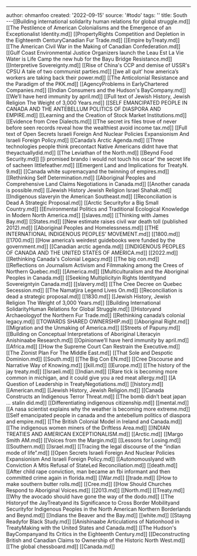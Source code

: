 ---
author: ohmanfoo
created: '2022-09-15'
source: '#todo'
tags: ''
title: South
---[[Building international solidarity human relations for global struggle.md]]
[[The Pestilence of American Colonialisms and the Emergence of an Exceptionalist Identity.md]]
[[PropertyRights Competition and Depletion in the Eighteenth CenturyCanadian Fur Trade.md]]
[[Empire byTreaty.md]]
[[The American Civil War in the Making of Canadian Confederation.md]]
[[Gulf Coast Environmental Justice Organizers launch the Leau Est La Vie Water is Life Camp the new hub for the Bayu Bridge Resistance.md]]
[[Interpretive Sovereignty.md]]
[[Rise of China's CCP and demise of USSR's CPSU A tale of two communist parties.md]]
[[we all quit’ how america’s workers are taking back their power.md]]
[[The Anticolonial Resistance and the Paradigm of the PKK.md]]
[[AgencyProblems in EarlyChartered Companies.md]]
[[Indian Consumers and the Hudson's BayCompany.md]]
[[We’ll have herd immunity by april.md]]
[[Full text of Jewish History, Jewish Religion The Weight of 3,000 Years.md]]
[[SELF EMANCIPATED PEOPLE IN CANADA AND THE ANTEBELLUM POLITICS OF DIASPORA AND EMPIRE.md]]
[[Learning and the Creation of Stock Market Institutions.md]]
[[Evidence from Cree Dialects.md]]
[[The secret irs files trove of never before seen records reveal how the wealthiest avoid income tax.md]]
[[Full text of Open Secrets Israeli Foreign And Nuclear Policies Expansionism And Israeli Foreign Policy.md]]
[[Canada’s Arctic Agenda.md]]
[[Three technologies people think precontact Native Americans didnt have that theyactuallydid.md]]
[[The Leviathan of the North.md]]
[[Beynd Food Security.md]]
[[i promised brando i would not touch his oscar’ the secret life of sacheen littlefeather.md]]
[[Emergent Land and Implications for TreatyN. 9.md]]
[[Canada white supremacyand the twinning of empires.md]]
[[Rethinking Self Determination.md]]
[[Aboriginal Peoples and Comprehensive Land Claims Negotiations in Canada.md]]
[[Another canada is possible.md]]
[[Jewish History Jewish Religion Israel Shahak.md]]
[[Indigenous slaveryin the American Southeast.md]]
[[Reconciliation is Dead A Strategic Proposal.md]]
[[Arctic Securityfor a Big Small Country.md]]
[[Environmental Politics and Traditional Ecological Knowledge in Modern North America.md]]
[[slaves.md]]
[[Thinking with James Bay.md]]
[[States.md]]
[[New estimate raises civil war death toll (published 2012).md]]
[[Aboriginal Peoples and Homelessness.md]]
[[THE INTERNATIONAL INDIGENOUS PEOPLES’ MOVEMENT.md]]
[[1800.md]]
[[1700.md]]
[[How america’s weirdest guidebooks were funded by the government.md]]
[[Canadian arctic agenda.md]]
[[INDIGENOUS PEOPLES OF CANADA AND THE UNITED STATES OF AMERICA.md]]
[[2022.md]]
[[Rethinking Canada's Colonial Legacy.md]]
[[The big con.md]]
[[Reflections on Journalism Activism and Filmmaking among the Crees of Northern Quebec.md]]
[[America.md]]
[[Multiculturalism and the Aboriginal Peoples in Canada.md]]
[[Seeking Multiplicityin Rights Identityand Sovereigntyin Canada.md]]
[[slavery.md]]
[[The Cree Decree on Quebec Secession.md]]
[[The Namatjira Legend Lives On.md]]
[[Reconciliation is dead a strategic proposal.md]]
[[1830.md]]
[[Jewish History, Jewish Religion The Weight of 3,000 Years.md]]
[[Building International SolidarityHuman Relations for Global Struggle.md]]
[[Historyand Archaeologyof the Northern Fur Trade.md]]
[[Rethinking canada’s colonial legacy.md]]
[[TOWARDS SHARED OWNERSHIP.md]]
[[Aboriginal Right.md]]
[[Migration and the Unmaking of America.md]]
[[Streets of Papuny.md]]
[[Building on Conceptual Interpretations of Aboriginal Literacyin Anishinaabe Research.md]]
[[Opinionwe’ll have herd immunity by april.md]]
[[Africa.md]]
[[How the Supreme Court Can Restrain the Executive.md]]
[[The Zionist Plan For The Middle East.md]]
[[That Sole and Despotic Dominion.md]]
[[South.md]]
[[The Big Con EN.md]]
[[Cree Discourse and Narrative Way of Knowing.md]]
[[kill.md]]
[[Europe.md]]
[[The history of the jay treaty.md]]
[[Israeli.md]]
[[Indian.md]]
[[Rare tick is becoming more common in michigan, and it could give you a red meat allergy.md]]
[[A Question of Leadership in TreatyNegotiations.md]]
[[history.md]]
[[American.md]]
[[Jewish History, Jewish Religion.md]]
[[Canada Constructs an Indigenous Terror Threat.md]]
[[The bomb didn’t beat japan … stalin did.md]]
[[Differentiating indigenous citizenship.md]]
[[mental.md]]
[[A nasa scientist explains why the weather is becoming more extreme.md]]
[[Self emancipated people in canada and the antebellum politics of diaspora and empire.md]]
[[The British Colonial Model in Ireland and Canada.md]]
[[The indigenous women miners of the Driftless Area.md]]
[[INDIAN TREATIES AND AMERICAN EXCEPTIONALISM.md]]
[[Arctic.md]]
[[Margo Smith AM.md]]
[[Voices from the Margin.md]]
[[Lessons for Losing.md]]
[[Southern.md]]
[[Israel.md]]
[[Tracing the legal discourse of the “indian mode of life”.md]]
[[Open Secrets Israeli Foreign And Nuclear Policies Expansionism And Israeli Foreign Policy.md]]
[[Autonomouslyand with Conviction A Mtis Refusal of StateLed Reconciliation.md]]
[[death.md]]
[[After child rape conviction, man became an fbi informant and then committed crime again in florida.md]]
[[War.md]]
[[trade.md]]
[[How to make southern butter rolls.md]]
[[Cree.md]]
[[How Should Churches Respond to Aboriginal Voices.md]]
[[2013.md]]
[[North.md]]
[[Treaty.md]]
[[Why the avocado should have gone the way of the dodo.md]]
[[The Historyof the JayTreatyand its Significance to Cross Border Mobilityand Securityfor Indigenous Peoples in the North American Northern Borderlands and Beynd.md]]
[[Indians the Beaver and the Bay.md]]
[[white.md]]
[[Stayng Readyfor Black Study.md]]
[[Anishinaabe Articulations of Nationhood in TreatyMaking with the United States and Canada.md]]
[[The Hudson's BayCompanyand Its Critics in the Eighteenth Century.md]]
[[Deconstructing British and Canadian Claims to Ownership of the Historic North West.md]]
[[The global chessboard.md]]
[[Canada.md]]
